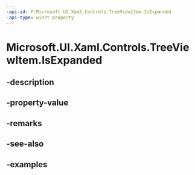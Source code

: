 ```yaml
---
-api-id: P:Microsoft.UI.Xaml.Controls.TreeViewItem.IsExpanded
-api-type: winrt property
---
```


<!-- Property syntax.
public bool IsExpanded { get;  set; }
-->

# Microsoft.UI.Xaml.Controls.TreeViewItem.IsExpanded

## -description

## -property-value

## -remarks

## -see-also

## -examples

